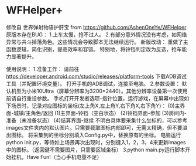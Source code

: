# WFHelper+
修改自 世界弹射物语护肝宝 from https://github.com/AshenOneYe/WFHelper
原版本存在BUG：
1.上车太慢，抢不过人。
2.有部分意外情况没有考虑，如网络异常与共斗掉落角色。这些情况会导致脚本无法继续运行。
新版改动：
重做了主函数逻辑，简化识别，提高效率和容错。
特别地，将铃铛判定改为反选，抢车能力显著提升。

使用说明：
1.准备工作：
请前往 https://developer.android.com/studio/releases/platform-tools 下载ADB调试工具（并配置环境变量）。
打开手机的ADB调试，连接至电脑。
2.参数设置：
默认机型为小米10Ultra（屏幕分辨率为3200*2440）。其他分辨率设备第一次使用前请自行重设参数。
手机打开开发者选项-指针位置，运行游戏，在屏幕中出现如下场景时，记录对应图标的坐标(左上角X,左上角Y,右下角X,右下角Y)：
(0)主界面-城镇/主角色/返回
(1)主界面-铃铛（空白状态）
(2)铃铛界面-参加
(3)房间内-准备（未准备状态）
(4)结算界面-继续
不明白具体要采集什么坐标的，可以参考images文件夹内的默认图片。只需要截取图标内部即可，无需太精确，但不要溢出图标。
将采集到的坐标分别填入Config.py中，替换原有的坐标。
电脑运行python init.py，等待如上场景再次出现时，分别键入1，2，3，4来更新images中的图标。（返回键不需要图片，只需要区域坐标）
3.python main.py运行脚本开始挂机，Have Fun!（当心手机电量不足）